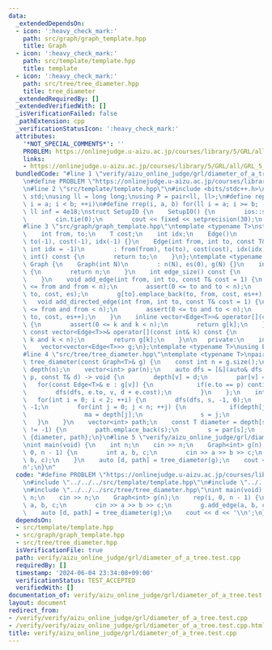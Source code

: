 ```yaml
---
data:
  _extendedDependsOn:
  - icon: ':heavy_check_mark:'
    path: src/graph/graph_template.hpp
    title: Graph
  - icon: ':heavy_check_mark:'
    path: src/template/template.hpp
    title: template
  - icon: ':heavy_check_mark:'
    path: src/tree/tree_diameter.hpp
    title: tree_diameter
  _extendedRequiredBy: []
  _extendedVerifiedWith: []
  _isVerificationFailed: false
  _pathExtension: cpp
  _verificationStatusIcon: ':heavy_check_mark:'
  attributes:
    '*NOT_SPECIAL_COMMENTS*': ''
    PROBLEM: https://onlinejudge.u-aizu.ac.jp/courses/library/5/GRL/all/GRL_5_A
    links:
    - https://onlinejudge.u-aizu.ac.jp/courses/library/5/GRL/all/GRL_5_A
  bundledCode: "#line 1 \"verify/aizu_online_judge/grl/diameter_of_a_tree.test.cpp\"\
    \n#define PROBLEM \"https://onlinejudge.u-aizu.ac.jp/courses/library/5/GRL/all/GRL_5_A\"\
    \n#line 2 \"src/template/template.hpp\"\n#include <bits/stdc++.h>\nusing namespace\
    \ std;\nusing ll = long long;\nusing P = pair<ll, ll>;\n#define rep(i, a, b) for(ll\
    \ i = a; i < b; ++i)\n#define rrep(i, a, b) for(ll i = a; i >= b; --i)\nconstexpr\
    \ ll inf = 4e18;\nstruct SetupIO {\n    SetupIO() {\n        ios::sync_with_stdio(0);\n\
    \        cin.tie(0);\n        cout << fixed << setprecision(30);\n    }\n} setup_io;\n\
    #line 3 \"src/graph/graph_template.hpp\"\ntemplate <typename T>\nstruct Edge {\n\
    \    int from, to;\n    T cost;\n    int idx;\n    Edge()\n        : from(-1),\
    \ to(-1), cost(-1), idx(-1) {}\n    Edge(int from, int to, const T& cost = 1,\
    \ int idx = -1)\n        : from(from), to(to), cost(cost), idx(idx) {}\n    operator\
    \ int() const {\n        return to;\n    }\n};\ntemplate <typename T>\nstruct\
    \ Graph {\n    Graph(int N)\n        : n(N), es(0), g(N) {}\n    int size() const\
    \ {\n        return n;\n    }\n    int edge_size() const {\n        return es;\n\
    \    }\n    void add_edge(int from, int to, const T& cost = 1) {\n        assert(0\
    \ <= from and from < n);\n        assert(0 <= to and to < n);\n        g[from].emplace_back(from,\
    \ to, cost, es);\n        g[to].emplace_back(to, from, cost, es++);\n    }\n \
    \   void add_directed_edge(int from, int to, const T& cost = 1) {\n        assert(0\
    \ <= from and from < n);\n        assert(0 <= to and to < n);\n        g[from].emplace_back(from,\
    \ to, cost, es++);\n    }\n    inline vector<Edge<T>>& operator[](const int& k)\
    \ {\n        assert(0 <= k and k < n);\n        return g[k];\n    }\n    inline\
    \ const vector<Edge<T>>& operator[](const int& k) const {\n        assert(0 <=\
    \ k and k < n);\n        return g[k];\n    }\n\n   private:\n    int n, es;\n\
    \    vector<vector<Edge<T>>> g;\n};\ntemplate <typename T>\nusing Edges = vector<Edge<T>>;\n\
    #line 4 \"src/tree/tree_diameter.hpp\"\ntemplate <typename T>\npair<T, vector<int>>\
    \ tree_diameter(const Graph<T>& g) {\n    const int n = g.size();\n    vector<T>\
    \ depth(n);\n    vector<int> par(n);\n    auto dfs = [&](auto& dfs, int v, int\
    \ p, const T& d) -> void {\n        depth[v] = d;\n        par[v] = p;\n     \
    \   for(const Edge<T>& e : g[v]) {\n            if(e.to == p) continue;\n    \
    \        dfs(dfs, e.to, v, d + e.cost);\n        }\n    };\n    int s = 0;\n \
    \   for(int i = 0; i < 2; ++i) {\n        dfs(dfs, s, -1, 0);\n        T ma =\
    \ -1;\n        for(int j = 0; j < n; ++j) {\n            if(depth[j] > ma) {\n\
    \                ma = depth[j];\n                s = j;\n            }\n     \
    \   }\n    }\n    vector<int> path;\n    const T diameter = depth[s];\n    while(s\
    \ != -1) {\n        path.emplace_back(s);\n        s = par[s];\n    }\n    return\
    \ {diameter, path};\n}\n#line 5 \"verify/aizu_online_judge/grl/diameter_of_a_tree.test.cpp\"\
    \nint main(void) {\n    int n;\n    cin >> n;\n    Graph<int> g(n);\n    rep(i,\
    \ 0, n - 1) {\n        int a, b, c;\n        cin >> a >> b >> c;\n        g.add_edge(a,\
    \ b, c);\n    }\n    auto [d, path] = tree_diameter(g);\n    cout << d << '\\\
    n';\n}\n"
  code: "#define PROBLEM \"https://onlinejudge.u-aizu.ac.jp/courses/library/5/GRL/all/GRL_5_A\"\
    \n#include \"../../../src/template/template.hpp\"\n#include \"../../../src/graph/graph_template.hpp\"\
    \n#include \"../../../src/tree/tree_diameter.hpp\"\nint main(void) {\n    int\
    \ n;\n    cin >> n;\n    Graph<int> g(n);\n    rep(i, 0, n - 1) {\n        int\
    \ a, b, c;\n        cin >> a >> b >> c;\n        g.add_edge(a, b, c);\n    }\n\
    \    auto [d, path] = tree_diameter(g);\n    cout << d << '\\n';\n}"
  dependsOn:
  - src/template/template.hpp
  - src/graph/graph_template.hpp
  - src/tree/tree_diameter.hpp
  isVerificationFile: true
  path: verify/aizu_online_judge/grl/diameter_of_a_tree.test.cpp
  requiredBy: []
  timestamp: '2024-06-04 23:34:08+09:00'
  verificationStatus: TEST_ACCEPTED
  verifiedWith: []
documentation_of: verify/aizu_online_judge/grl/diameter_of_a_tree.test.cpp
layout: document
redirect_from:
- /verify/verify/aizu_online_judge/grl/diameter_of_a_tree.test.cpp
- /verify/verify/aizu_online_judge/grl/diameter_of_a_tree.test.cpp.html
title: verify/aizu_online_judge/grl/diameter_of_a_tree.test.cpp
---
```

